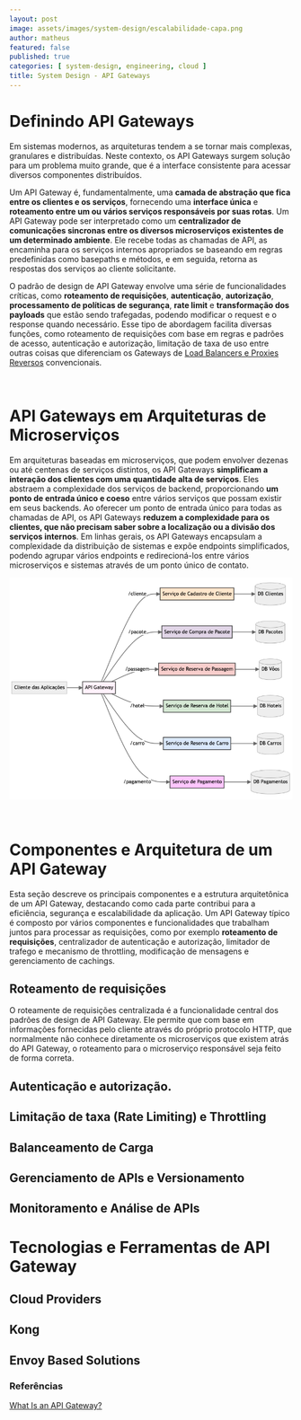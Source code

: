 ```yaml
---
layout: post
image: assets/images/system-design/escalabilidade-capa.png
author: matheus
featured: false
published: true
categories: [ system-design, engineering, cloud ]
title: System Design - API Gateways
---
```


# Definindo API Gateways 

Em sistemas modernos, as arquiteturas tendem a se tornar mais complexas, granulares e distribuídas. Neste contexto, os API Gateways surgem solução para um problema muito grande, que é a interface consistente para acessar diversos componentes distribuídos. 

Um API Gateway é, fundamentalmente, uma **camada de abstração que fica entre os clientes e os serviços**, fornecendo uma **interface única** e **roteamento entre um ou vários serviços responsáveis por suas rotas**. Um API Gateway pode ser interpretado como um **centralizador de comunicações sincronas entre os diversos microserviços existentes de um determinado ambiente**. Ele recebe todas as chamadas de API, as encaminha para os serviços internos apropriados se baseando em regras predefinidas como basepaths e métodos, e em seguida, retorna as respostas dos serviços ao cliente solicitante. 

O padrão de design de API Gateway envolve uma série de funcionalidades críticas, como **roteamento de requisições**, **autenticação**, **autorização**, **processamento de políticas de segurança**, **rate limit** e **transformação dos payloads** que estão sendo trafegadas, podendo modificar o request e o response quando necessário. Esse tipo de abordagem facilita diversas funções, como roteamento de requisições com base em regras e padrões de acesso, autenticação e autorização, limitação de taxa de uso entre outras coisas que diferenciam os Gateways de [Load Balancers e Proxies Reversos]() convencionais. 

<br>

# API Gateways em Arquiteturas de Microserviços

Em arquiteturas baseadas em microserviços, que podem envolver dezenas ou até centenas de serviços distintos, os API Gateways **simplificam a interação dos clientes com uma quantidade alta de serviços**. Eles abstraem a complexidade dos serviços de backend, proporcionando **um ponto de entrada único e coeso** entre vários serviços que possam existir em seus backends. Ao oferecer um ponto de entrada único para todas as chamadas de API, os API Gateways **reduzem a complexidade para os clientes, que não precisam saber sobre a localização ou a divisão dos serviços internos**. Em linhas gerais, os API Gateways encapsulam a complexidade da distribuição de sistemas e expõe endpoints simplificados, podendo agrupar vários endpoints e redirecioná-los entre vários microserviços e sistemas através de um ponto único de contato. 

![API Gateway](/assets/images/system-design/api-gateway.png)

<br>

# Componentes e Arquitetura de um API Gateway

Esta seção descreve os principais componentes e a estrutura arquitetônica de um API Gateway, destacando como cada parte contribui para a eficiência, segurança e escalabilidade da aplicação. Um API Gateway típico é composto por vários componentes e funcionalidades que trabalham juntos para processar as requisições, como por exemplo **roteamento de requisições**, centralizador de autenticação e autorização, limitador de trafego e mecanismo de throttling, modificação de mensagens e gerenciamento de cachings.

## Roteamento de requisições

O roteamente de requisições centralizada é a funcionalidade central dos padrões de design de API Gateway. Ele permite que com base em informações fornecidas pelo cliente através do próprio protocolo HTTP, que normalmente não conhece diretamente os microserviços que existem atrás do API Gateway, o roteamento para o microserviço responsável seja feito de forma correta. 

## Autenticação e autorização.

## Limitação de taxa (Rate Limiting) e Throttling

## Balanceamento de Carga 

## Gerenciamento de APIs e Versionamento

## Monitoramento e Análise de APIs

# Tecnologias e Ferramentas de API Gateway

## Cloud Providers 

## Kong 

## Envoy Based Solutions



### Referências

[What Is an API Gateway?](https://www.nginx.com/learn/api-gateway/)

